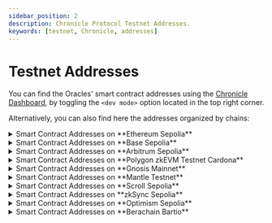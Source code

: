 ```yaml
---
sidebar_position: 2
description: Chronicle Protocol Testnet Addresses.
keywords: [testnet, Chronicle, addresses]
---
```


# Testnet Addresses

You can find the Oracles' smart contract addresses using the [Chronicle Dashboard](https://chroniclelabs.org/dashboard), by toggling the `<dev mode>` option located in the top right corner.

Alternatively, you can also find here the addresses organized by chains:

<details>
<summary>Smart Contract Addresses on **Ethereum Sepolia**</summary>

| Contract Name          | Contract Address on Sepolia network                                                                                           |
| ---------------------- | ----------------------------------------------------------------------------------------------------------------------------- |
| SelfKisser_1           | [0x0Dcc19657007713483A5cA76e6A7bbe5f56EA37d](https://sepolia.etherscan.io/address/0x0Dcc19657007713483A5cA76e6A7bbe5f56EA37d) |
| Chronicle_AAVE_USD_3   | [0x3F982a82B4B6bd09b1DAF832140F166b595FEF7F](https://sepolia.etherscan.io/address/0x3F982a82B4B6bd09b1DAF832140F166b595FEF7F) |
| Chronicle_ARB_USD_3    | [0x9Bf0C1ba75C9d7b6Bf051cc7f7dCC7bfE5274302](https://sepolia.etherscan.io/address/0x9Bf0C1ba75C9d7b6Bf051cc7f7dCC7bfE5274302) |
| Chronicle_AVAX_USD_3   | [0x7F56CdaAdB1c5230Fcab3E20D3A15BDE26cb6C2b](https://sepolia.etherscan.io/address/0x7F56CdaAdB1c5230Fcab3E20D3A15BDE26cb6C2b) |
| Chronicle_BNB_USD_3    | [0xE4A1EED38F972d05794C740Eae965A7Daa6Ab28c](https://sepolia.etherscan.io/address/0xE4A1EED38F972d05794C740Eae965A7Daa6Ab28c) |
| Chronicle_BTC_USD_3    | [0x6edF073c4Bd934d3916AA6dDAC4255ccB2b7c0f0](https://sepolia.etherscan.io/address/0x6edF073c4Bd934d3916AA6dDAC4255ccB2b7c0f0) |
| Chronicle_CRVUSD_USD_1 | [0x3de6bEc5d5FE063fB23F36E363182AB353AbC56E](https://sepolia.etherscan.io/address/0x3de6bEc5d5FE063fB23F36E363182AB353AbC56E) |
| Chronicle_CRV_USD_3    | [0xDcda58cAAC639C20aed270859109f03E9832a13A](https://sepolia.etherscan.io/address/0xDcda58cAAC639C20aed270859109f03E9832a13A) |
| Chronicle_DAI_USD_3    | [0xaf900d10f197762794C41dac395C5b8112eD13E1](https://sepolia.etherscan.io/address/0xaf900d10f197762794C41dac395C5b8112eD13E1) |
| Chronicle_ETHX_USD_1   | [0xc6639C0591d632Bf689ceab617A0377072e7f524](https://sepolia.etherscan.io/address/0xc6639C0591d632Bf689ceab617A0377072e7f524) |
| Chronicle_ETH_BTC_3    | [0xf95d3B8Ae567F4AA9BEC822931976c117cdf836a](https://sepolia.etherscan.io/address/0xf95d3B8Ae567F4AA9BEC822931976c117cdf836a) |
| Chronicle_ETH_USD_3    | [0xdd6D76262Fd7BdDe428dcfCd94386EbAe0151603](https://sepolia.etherscan.io/address/0xdd6D76262Fd7BdDe428dcfCd94386EbAe0151603) |
| Chronicle_GNO_USD_3    | [0x9C9e56AE479f82bcF229F2200420106C93C0A24e](https://sepolia.etherscan.io/address/0x9C9e56AE479f82bcF229F2200420106C93C0A24e) |
| Chronicle_IBTA_USD_3   | [0x92b7Ab73BA53Bc64b57194242e3a36A6F1209A70](https://sepolia.etherscan.io/address/0x92b7Ab73BA53Bc64b57194242e3a36A6F1209A70) |
| Chronicle_LDO_USD_3    | [0x4cD2a8c3Fd6329029461A95784051A553f31eb29](https://sepolia.etherscan.io/address/0x4cD2a8c3Fd6329029461A95784051A553f31eb29) |
| Chronicle_LINK_USD_3   | [0x260c182f0054BF244a8e38d7C475b6d9f67AeAc1](https://sepolia.etherscan.io/address/0x260c182f0054BF244a8e38d7C475b6d9f67AeAc1) |
| Chronicle_MATIC_USD_3  | [0xEa00861Dc00eBd246F6E51E52c28aBd9062bc09F](https://sepolia.etherscan.io/address/0xEa00861Dc00eBd246F6E51E52c28aBd9062bc09F) |
| Chronicle_MKR_USD_3    | [0xE55afC31AFA140597c581Bc32057BF393ba97c5A](https://sepolia.etherscan.io/address/0xE55afC31AFA140597c581Bc32057BF393ba97c5A) |
| Chronicle_MNT_USD_1    | [0x90f13128715157f6f2708b3e379a345a330C598c](https://sepolia.etherscan.io/address/0x90f13128715157f6f2708b3e379a345a330C598c) |
| Chronicle_OP_USD_3     | [0x1Be54a524226fc44565747FE221157f4cAE71B80](https://sepolia.etherscan.io/address/0x1Be54a524226fc44565747FE221157f4cAE71B80) |
| Chronicle_RETH_ETH_1   | [0xAE888F70d319d9ab9318B2326AEf97Bde2c1F96f](https://sepolia.etherscan.io/address/0xAE888F70d319d9ab9318B2326AEf97Bde2c1F96f) |
| Chronicle_RETH_USD_3   | [0x6454753E0909E7F6476BfB78BD6BDC281197A5be](https://sepolia.etherscan.io/address/0x6454753E0909E7F6476BfB78BD6BDC281197A5be) |
| Chronicle_SDAI_DAI_3   | [0x0B20Fd1c09452FC3F214667073EA8975aB2c55EA](https://sepolia.etherscan.io/address/0x0B20Fd1c09452FC3F214667073EA8975aB2c55EA) |
| Chronicle_SD_USD_1     | [0x0939F04AbA985E3861C4D7AD9fbD66b976Dd47a8](https://sepolia.etherscan.io/address/0x0939F04AbA985E3861C4D7AD9fbD66b976Dd47a8) |
| Chronicle_SNX_USD_3    | [0x1eFD788C634C59e2c7507b523B3eEfD6CaaE0c4f](https://sepolia.etherscan.io/address/0x1eFD788C634C59e2c7507b523B3eEfD6CaaE0c4f) |
| Chronicle_SOL_USD_3    | [0x39eC7D193D1Aa282b8ecCAC9B791b09c75D30491](https://sepolia.etherscan.io/address/0x39eC7D193D1Aa282b8ecCAC9B791b09c75D30491) |
| Chronicle_UNI_USD_3    | [0x0E9e54244F6585a71d0d1035E7625849B516C817](https://sepolia.etherscan.io/address/0x0E9e54244F6585a71d0d1035E7625849B516C817) |
| Chronicle_USDC_USD_3   | [0xb34d784dc8E7cD240Fe1F318e282dFdD13C389AC](https://sepolia.etherscan.io/address/0xb34d784dc8E7cD240Fe1F318e282dFdD13C389AC) |
| Chronicle_USDM_USD_1   | [0xe971B2aF139Ad803656533059Bc028b61C00F67F](https://sepolia.etherscan.io/address/0xe971B2aF139Ad803656533059Bc028b61C00F67F) |
| Chronicle_USDT_USD_3   | [0x8c852EEC6ae356FeDf5d7b824E254f7d94Ac6824](https://sepolia.etherscan.io/address/0x8c852EEC6ae356FeDf5d7b824E254f7d94Ac6824) |
| Chronicle_WBTC_USD_3   | [0xdc3ef3E31AdAe791d9D5054B575f7396851Fa432](https://sepolia.etherscan.io/address/0xdc3ef3E31AdAe791d9D5054B575f7396851Fa432) |
| Chronicle_WSTETH_ETH_3 | [0x2d95B1862279771fcE76823CD777384D8598fB48](https://sepolia.etherscan.io/address/0x2d95B1862279771fcE76823CD777384D8598fB48) |
| Chronicle_WSTETH_USD_3 | [0x89822dd9D74dF50BFba8764DC9bE25E9B8d554A1](https://sepolia.etherscan.io/address/0x89822dd9D74dF50BFba8764DC9bE25E9B8d554A1) |
| Chronicle_WUSDM_USDM_1 | [0xF719E362724Dda4Ad3B8D92D49E0c44E48Df4e56](https://sepolia.etherscan.io/address/0xF719E362724Dda4Ad3B8D92D49E0c44E48Df4e56) |
| Chronicle_WUSDM_USD_1  | [0x6d10de3640ab2F11B1102Ae72C06BB497E5E859b](https://sepolia.etherscan.io/address/0x6d10de3640ab2F11B1102Ae72C06BB497E5E859b) |
| Chronicle_YFI_USD_3    | [0xdF54aBf0eF88aB7fFf22e21eDD9AE1DA89A7DefC](https://sepolia.etherscan.io/address/0xdF54aBf0eF88aB7fFf22e21eDD9AE1DA89A7DefC) |

</details>

<details>
<summary> Smart Contract Addresses on **Base Sepolia** </summary>
| Contract Name | Contract Address on Base Sepolia                                                                                                 |
| ------------- | ---------------------------------------------------------------------------------------------------------------------------------- |
SelfKisser_1 | [0x70E58b7A1c884fFFE7dbce5249337603a28b8422](https://sepolia.basescan.org/address/0x70E58b7A1c884fFFE7dbce5249337603a28b8422#code) |
| Chronicle_CBETH_USD_1 | [0x11E155b04f0498bc6B6EB0086A2148368F0b64F0](https://sepolia.basescan.org/address/0x11E155b04f0498bc6B6EB0086A2148368F0b64F0) |
| Chronicle_CBETH_USDC_1 | [0x371A53bB4203Ad5D7e60e220BaC1876FF3Ddda5B](https://sepolia.basescan.org/address/0x371A53bB4203Ad5D7e60e220BaC1876FF3Ddda5B) |
| Chronicle_DAI_USD_1 | [0xC32753217DcC7Bb2F449bD6f1bC384d1AC72a7B6](https://sepolia.basescan.org/address/0xC32753217DcC7Bb2F449bD6f1bC384d1AC72a7B6) |
| Chronicle_ETH_USD_1 | [0xea347Db6ef446e03745c441c17018eF3d641Bc8f](https://sepolia.basescan.org/address/0xea347Db6ef446e03745c441c17018eF3d641Bc8f) |
| Chronicle_HYUSD_USD_1 | [0x1C082338961068009d9F33ea48aa13623e63B18e](https://sepolia.basescan.org/address/0x1C082338961068009d9F33ea48aa13623e63B18e) |
| Chronicle_RETH_USD_1 | [0x829124df58D1b4853f8669C867d3991cA09265Aa](https://sepolia.basescan.org/address/0x829124df58D1b4853f8669C867d3991cA09265Aa) |
| Chronicle_USDC_USD_1 | [0x088BEA5f90C316e1c8b898C4A9AF27C2F2984cd7](https://sepolia.basescan.org/address/0x088BEA5f90C316e1c8b898C4A9AF27C2F2984cd7) |
| Chronicle_USDT_USD_1 | [0xC1A83Bed9d7E434a3E8608f7C5438F805D404F8F](https://sepolia.basescan.org/address/0xC1A83Bed9d7E434a3E8608f7C5438F805D404F8F) |
| Chronicle_WBTC_USD_1 | [0x8E947Ea7D5881Cd600Ace95F1201825F8C708844](https://sepolia.basescan.org/address/0x8E947Ea7D5881Cd600Ace95F1201825F8C708844) |
| Chronicle_WSTETH_ETH_1 | [0x450F6F025aD017f345CD17407Ee22d90E5F87441](https://sepolia.basescan.org/address/0x450F6F025aD017f345CD17407Ee22d90E5F87441) |
| Chronicle_WSTETH_USD_1 | [0x834c4f996B8a6411AEC0f8a0cF6fAfd4423dBEe2](https://sepolia.basescan.org/address/0x834c4f996B8a6411AEC0f8a0cF6fAfd4423dBEe2) |
| Chronicle_WSTETH_USDC_1 | [0x262034B41F0C33b67e96b6495b7Bf650dC85acda](https://sepolia.basescan.org/address/0x262034B41F0C33b67e96b6495b7Bf650dC85acda) |
| Chronicle_WUSDM_USD_1 | [0xe20165f58B507DF17187D6FCc12E741423075C5c](https://sepolia.basescan.org/address/0xe20165f58B507DF17187D6FCc12E741423075C5c) |
| Chronicle_EURC_USD_1| [0x8df54258786d8d33d0141332B1bA29369B5cB535](https://sepolia.basescan.org/address/0x8df54258786d8d33d0141332B1bA29369B5cB535)

</details>

<details>
<summary> Smart Contract Addresses on **Arbitrum Sepolia** </summary>
| Contract Name| Contract Address on Arbitrum Sepolia                                                                                                 |
| ------------- | ---------------------------------------------------------------------------------------------------------------------------------- |
SelfKisser_1 | [0xc0fe3a070Bc98b4a45d735A52a1AFDd134E0283f](https://sepolia.arbiscan.io/address/0xc0fe3a070Bc98b4a45d735A52a1AFDd134E0283f#code) |
| Chronicle_AAVE_USD_1 | [0xC7E4AA2860BEc0054A8A2D3bb1fc5359FEA13FdA](https://sepolia.arbiscan.io/address/0xC7E4AA2860BEc0054A8A2D3bb1fc5359FEA13FdA) |
| Chronicle_ARB_USD_1 | [0xdD7c06561689c73f0A67F2179e273cCF45EFc964](https://sepolia.arbiscan.io/address/0xdD7c06561689c73f0A67F2179e273cCF45EFc964) |
| Chronicle_AVAX_USD_1 | [0x15E9742b47Ae44308066F575E60F3c7231873f4A](https://sepolia.arbiscan.io/address/0x15E9742b47Ae44308066F575E60F3c7231873f4A) |
| Chronicle_BNB_USD_1 | [0xB5E60d6FbC65eb7aDC6594ea897bac9A7E1B2a20](https://sepolia.arbiscan.io/address/0xB5E60d6FbC65eb7aDC6594ea897bac9A7E1B2a20) |
| Chronicle_BTC_USD_1 | [0xE455de0673e89706e26117297f1FE15cd47ab717](https://sepolia.arbiscan.io/address/0xE455de0673e89706e26117297f1FE15cd47ab717) |
| Chronicle_CRV_USD_1 | [0x62ECebCA021681aC116582f10668d96D4723D9C9](https://sepolia.arbiscan.io/address/0x62ECebCA021681aC116582f10668d96D4723D9C9) |
| Chronicle_DAI_USD_1 | [0xFAE96480F5bB0e3a5c8cB1Ba16F59D8dE89C14AE](https://sepolia.arbiscan.io/address/0xFAE96480F5bB0e3a5c8cB1Ba16F59D8dE89C14AE) |
| Chronicle_DSR_RATE_1 | [0xd88cB520c0abB2755a950C11f2cf3131Ad0f0baA](https://sepolia.arbiscan.io/address/0xd88cB520c0abB2755a950C11f2cf3131Ad0f0baA) |
| Chronicle_ETH_BTC_1 | [0xf8aF8339e85F7b958027E5109bD87D3E46BF7d78](https://sepolia.arbiscan.io/address/0xf8aF8339e85F7b958027E5109bD87D3E46BF7d78) |
| Chronicle_ETH_USD_1 | [0x77833F676fe5FB32e55986770092f54707d72c21](https://sepolia.arbiscan.io/address/0x77833F676fe5FB32e55986770092f54707d72c21) |
| Chronicle_GNO_USD_1 | [0xB0Ebff855774737b1874296d54100c37C92dE2a4](https://sepolia.arbiscan.io/address/0xB0Ebff855774737b1874296d54100c37C92dE2a4) |
| Chronicle_IBTA_USD_1 | [0x9A70A6293C55e9fA8aB1F2B507EbE5A4d4506A6A](https://sepolia.arbiscan.io/address/0x9A70A6293C55e9fA8aB1F2B507EbE5A4d4506A6A) |
| Chronicle_LDO_USD_1 | [0xb43862e703a1a36f4A6a5196684C3a73210956Ef](https://sepolia.arbiscan.io/address/0xb43862e703a1a36f4A6a5196684C3a73210956Ef) |
| Chronicle_LIDO_LST_2DAYS_1 | [0xE92AaCfb6b7Ce342909ff2ee136f7A33AAbcb379](https://sepolia.arbiscan.io/address/0xE92AaCfb6b7Ce342909ff2ee136f7A33AAbcb379) |
| Chronicle_LINK_USD_1 | [0xF7e8af6BF4D0Fb399DC087778b7912f30aa08Ca5](https://sepolia.arbiscan.io/address/0xF7e8af6BF4D0Fb399DC087778b7912f30aa08Ca5) |
| Chronicle_MATIC_USD_1 | [0xBeF861cc071CA7A1680268a2a34dC28931BE1eDc](https://sepolia.arbiscan.io/address/0xBeF861cc071CA7A1680268a2a34dC28931BE1eDc) |
| Chronicle_MKR_USD_1 | [0x4217043B0C8a7A7BCf04A4c1d4Ef6708D2E9ac24](https://sepolia.arbiscan.io/address/0x4217043B0C8a7A7BCf04A4c1d4Ef6708D2E9ac24) |
| Chronicle_OP_USD_1 | [0xCAc87840eDA81Fcdee1FBDC4291c1fF0de7D45Eb](https://sepolia.arbiscan.io/address/0xCAc87840eDA81Fcdee1FBDC4291c1fF0de7D45Eb) |
| Chronicle_RETH_USD_1 | [0x4c3A6F4e991261B65D59f15B8365a9Fa2A8803a6](https://sepolia.arbiscan.io/address/0x4c3A6F4e991261B65D59f15B8365a9Fa2A8803a6) |
| Chronicle_SDAI_DAI_1 | [0x4f1C907d2f506f007F61eba89640C8069c6b39dB](https://sepolia.arbiscan.io/address/0x4f1C907d2f506f007F61eba89640C8069c6b39dB) |
| Chronicle_SDAI_ETH_1 | [0x39028693954470965E881f8477532455D1cE5F67](https://sepolia.arbiscan.io/address/0x39028693954470965E881f8477532455D1cE5F67) |
| Chronicle_SDAI_MATIC_1 | [0x75E5545dE5594DaE82Ce90cC0CeDbfE2d061a876](https://sepolia.arbiscan.io/address/0x75E5545dE5594DaE82Ce90cC0CeDbfE2d061a876) |
| Chronicle_SNX_USD_1 | [0xB6aA4b36c79805CA0db5C9736c12eAb23ac54770](https://sepolia.arbiscan.io/address/0xB6aA4b36c79805CA0db5C9736c12eAb23ac54770) |
| Chronicle_SOL_USD_1 | [0xB73376612dec25deF13ECBfcf94615edB9A7306D](https://sepolia.arbiscan.io/address/0xB73376612dec25deF13ECBfcf94615edB9A7306D) |
| Chronicle_UNI_USD_1 | [0x7Cb721f729563016F3384714221C982f75143EA2](https://sepolia.arbiscan.io/address/0x7Cb721f729563016F3384714221C982f75143EA2) |
| Chronicle_USDC_USD_1 | [0x27D76Db29D7239b183C83e6C61639dCca8276171](https://sepolia.arbiscan.io/address/0x27D76Db29D7239b183C83e6C61639dCca8276171) |
| Chronicle_USDT_USD_1 | [0x95931ea4e977456a5cF74F2Ea4BA3A66d9301921](https://sepolia.arbiscan.io/address/0x95931ea4e977456a5cF74F2Ea4BA3A66d9301921) |
| Chronicle_WBTC_USD_1 | [0xfF9D63b719116FE1Dc40547Be0ce008e783f49B9](https://sepolia.arbiscan.io/address/0xfF9D63b719116FE1Dc40547Be0ce008e783f49B9) |
| Chronicle_WSTETH_USD_1 | [0x988B3BFb20401e36EF579d7A81f43CB11EF5F759](https://sepolia.arbiscan.io/address/0x988B3BFb20401e36EF579d7A81f43CB11EF5F759) |
| Chronicle_WUSDM_USD_1 | [0xEd33f922e31467133A549a20e1719b187B33644D](https://sepolia.arbiscan.io/address/0xEd33f922e31467133A549a20e1719b187B33644D) |
| Chronicle_WUSDM_USDM_1  | [0x3B6882F848cD0ad0046EAd627a1bc17F81b6ECb1](https://sepolia.arbiscan.io/address/0x3B6882F848cD0ad0046EAd627a1bc17F81b6ECb1) |
| Chronicle_YFI_USD_1 | [0xAf40A6535C2a31a88C074B0FeFb47E3767AE4e70](https://sepolia.arbiscan.io/address/0xAf40A6535C2a31a88C074B0FeFb47E3767AE4e70)|

</details>

<details>
<summary>Smart Contract Addresses on **Polygon zkEVM Testnet Cardona**</summary>

| Contract Name  | Contract Address on zkEVM Testnet                                                                                                      |
| -------------- | -------------------------------------------------------------------------------------------------------------------------------------- |
| SelfKisser_1   | [0xCce64A8127c051E784ba7D84af86B2e6F53d1a09](https://cardona-zkevm.polygonscan.com/address/0xCce64A8127c051E784ba7D84af86B2e6F53d1a09) |
| AAVE/USD       | [0xC1A83Bed9d7E434a3E8608f7C5438F805D404F8F](https://cardona-zkevm.polygonscan.com/address/0xC1A83Bed9d7E434a3E8608f7C5438F805D404F8F) |
| ARB/USD        | [0x8E947Ea7D5881Cd600Ace95F1201825F8C708844](https://cardona-zkevm.polygonscan.com/address/0x8E947Ea7D5881Cd600Ace95F1201825F8C708844) |
| AVAX/USD       | [0xC32753217DcC7Bb2F449bD6f1bC384d1AC72a7B6](https://cardona-zkevm.polygonscan.com/address/0xC32753217DcC7Bb2F449bD6f1bC384d1AC72a7B6) |
| BNB/USD        | [0x829124df58D1b4853f8669C867d3991cA09265Aa](https://cardona-zkevm.polygonscan.com/address/0x829124df58D1b4853f8669C867d3991cA09265Aa) |
| BTC/USD        | [0x75bE335415765aF13dFd8c823E213bdD55D29ceb](https://cardona-zkevm.polygonscan.com/address/0x75bE335415765aF13dFd8c823E213bdD55D29ceb) |
| CRV/USD        | [0xA76F6f1883378E2641881233fD6Bd94C9dFc3308](https://cardona-zkevm.polygonscan.com/address/0xA76F6f1883378E2641881233fD6Bd94C9dFc3308) |
| DAI/USD        | [0x02a0eA9F5000472D764293bC77622be6C6Cbc2f0](https://cardona-zkevm.polygonscan.com/address/0x02a0eA9F5000472D764293bC77622be6C6Cbc2f0) |
| ETH/BTC        | [0xcB0ABe397952844C379A29343cDb17c914F33e40](https://cardona-zkevm.polygonscan.com/address/0xcB0ABe397952844C379A29343cDb17c914F33e40) |
| ETH/USD        | [0x5D0474aF2da14B1748730931Af44d9b91473681b](https://cardona-zkevm.polygonscan.com/address/0x5D0474aF2da14B1748730931Af44d9b91473681b) |
| GNO/USD        | [0x834c4f996B8a6411AEC0f8a0cF6fAfd4423dBEe2](https://cardona-zkevm.polygonscan.com/address/0x834c4f996B8a6411AEC0f8a0cF6fAfd4423dBEe2) |
| IBTA/USD       | [0x26a89540C28C2E9FbECDf354D5149a10521ceC9f](https://cardona-zkevm.polygonscan.com/address/0x26a89540C28C2E9FbECDf354D5149a10521ceC9f) |
| LDO/USD        | [0x9a0de663c20127a229891eA0C7Db99c785BF91e3](https://cardona-zkevm.polygonscan.com/address/0x9a0de663c20127a229891eA0C7Db99c785BF91e3) |
| LIDO_LST/2DAYS | [0xDc98e03EBdDaf664623959170B9C24F50bB27914](https://cardona-zkevm.polygonscan.com/address/0xDc98e03EBdDaf664623959170B9C24F50bB27914) |
| LINK/USD       | [0xCa92f59FbE6B6512a1ee21a46ED009CeDb4Eb2fD](https://cardona-zkevm.polygonscan.com/address/0xCa92f59FbE6B6512a1ee21a46ED009CeDb4Eb2fD) |
| MATIC/USD      | [0x55a07a60cd9ed198B5Ba4360FF9800eBb6667388](https://cardona-zkevm.polygonscan.com/address/0x55a07a60cd9ed198B5Ba4360FF9800eBb6667388) |
| MKR/USD        | [0x5a3e38Df3d82bF6FefDA79d1027657ab81A85447](https://cardona-zkevm.polygonscan.com/address/0x5a3e38Df3d82bF6FefDA79d1027657ab81A85447) |
| OP/USD         | [0x104916d38828DA8B83a88A1775Aa058e1F0B1647](https://cardona-zkevm.polygonscan.com/address/0x104916d38828DA8B83a88A1775Aa058e1F0B1647) |
| RETH/USD       | [0x172d2A40F03167cf3535206220CEC912400A2594](https://cardona-zkevm.polygonscan.com/address/0x172d2A40F03167cf3535206220CEC912400A2594) |
| SDAI/DAI       | [0x8744f55149A9923a6eD525A9FEdC270FBC2E1e12](https://cardona-zkevm.polygonscan.com/address/0x8744f55149A9923a6eD525A9FEdC270FBC2E1e12) |
| SNX/USD        | [0x8d64F7320bFaa19e19E18824276AdbC4DC27Aeee](https://cardona-zkevm.polygonscan.com/address/0x8d64F7320bFaa19e19E18824276AdbC4DC27Aeee) |
| SOL/USD        | [0x829207C4546eDDc0c17a37fF54f205871410c199](https://cardona-zkevm.polygonscan.com/address/0x829207C4546eDDc0c17a37fF54f205871410c199) |
| UNI/USD        | [0xF46B02AF0b4Dc3fFd8B49a616fa399E77b58637F](https://cardona-zkevm.polygonscan.com/address/0xF46B02AF0b4Dc3fFd8B49a616fa399E77b58637F) |
| USDC/USD       | [0x8b9dbE7098ED98C886a5B34Ca691141d033e8314](https://cardona-zkevm.polygonscan.com/address/0x8b9dbE7098ED98C886a5B34Ca691141d033e8314) |
| USDT/USD       | [0x9234925842CD1c58b2fFc93E741097151417ABd1](https://cardona-zkevm.polygonscan.com/address/0x9234925842CD1c58b2fFc93E741097151417ABd1) |
| WBTC/USD       | [0x49BD898Ddd4cAea31eFbE89BD4F4FD681dB0a7Ce](https://cardona-zkevm.polygonscan.com/address/0x49BD898Ddd4cAea31eFbE89BD4F4FD681dB0a7Ce) |
| WSTETH/ETH     | [0x27E36b30c81b6D0f5916c01a9DEfbce48B14BaB0](https://cardona-zkevm.polygonscan.com/address/0x27E36b30c81b6D0f5916c01a9DEfbce48B14BaB0) |
| WSTETH/USD     | [0xbBdB2750F002E1174d49D99112dF24D5FC342c22](https://cardona-zkevm.polygonscan.com/address/0xbBdB2750F002E1174d49D99112dF24D5FC342c22) |
| WUSDM/USD      | [0xB295eeD91ab16e0fca7aEf6CdfE0989B43d7f9eC](https://cardona-zkevm.polygonscan.com/address/0xB295eeD91ab16e0fca7aEf6CdfE0989B43d7f9eC) |
| WUSDM/USDM     | [0x40CEDD05e945DAA7b9ad5bA7402B6c041ac4Fba8](https://cardona-zkevm.polygonscan.com/address/0x40CEDD05e945DAA7b9ad5bA7402B6c041ac4Fba8) |
| YFI/USD        | [0xaEDB40C1F3e1Bf5A0CB46E74e5444240307Da540](https://cardona-zkevm.polygonscan.com/address/0xaEDB40C1F3e1Bf5A0CB46E74e5444240307Da540) |

</details>

<details>
<summary>Smart Contract Addresses on **Gnosis Mainnet**</summary>

| Contract Name          | Contract Address on Gnosis Mainnet                                                                                     |
| ---------------------- | ---------------------------------------------------------------------------------------------------------------------- |
| SelfKisser_1           | [0x0Dcc19657007713483A5cA76e6A7bbe5f56EA37d](https://gnosisscan.io/address/0x0Dcc19657007713483A5cA76e6A7bbe5f56EA37d) |
| Chronicle_AAVE_USD_2   | [0xED4C91FC28B48E2Cf98b59668408EAeE44665511](https://gnosisscan.io/address/0xED4C91FC28B48E2Cf98b59668408EAeE44665511) |
| Chronicle_ARB_USD_2    | [0x7dE6Df8E4c057eD9baE215F347A0339D603B09B2](https://gnosisscan.io/address/0x7dE6Df8E4c057eD9baE215F347A0339D603B09B2) |
| Chronicle_AVAX_USD_2   | [0xD419f76594d411BD94c71FB0a78c80f71A2290Ce](https://gnosisscan.io/address/0xD419f76594d411BD94c71FB0a78c80f71A2290Ce) |
| Chronicle_BNB_USD_2    | [0x6931FB9C54958f77873ceC4536EaC56F561d2dC4](https://gnosisscan.io/address/0x6931FB9C54958f77873ceC4536EaC56F561d2dC4) |
| Chronicle_BTC_USD_2    | [0xdD5232e76798BEACB69eC310d9b0864b56dD08dD](https://gnosisscan.io/address/0xdD5232e76798BEACB69eC310d9b0864b56dD08dD) |
| Chronicle_CRV_USD_2    | [0x7B6E473f1CeB8b7100C9F7d58879e7211Bc48f32](https://gnosisscan.io/address/0x7B6E473f1CeB8b7100C9F7d58879e7211Bc48f32) |
| Chronicle_DAI_USD_2    | [0x16984396EE0903782Ba8e6ebfA7DD356B0cA3841](https://gnosisscan.io/address/0x16984396EE0903782Ba8e6ebfA7DD356B0cA3841) |
| Chronicle_DSR_RATE_2   | [0x09f3BfC6b46526045De5F5BE64f5CCe121bbf8B3](https://gnosisscan.io/address/0x09f3BfC6b46526045De5F5BE64f5CCe121bbf8B3) |
| Chronicle_ETH_BTC_2    | [0x4E866Ac929374096Afc2715C4e9c40D581A4067e](https://gnosisscan.io/address/0x4E866Ac929374096Afc2715C4e9c40D581A4067e) |
| Chronicle_ETH_USD_2    | [0x90430C5b8045a1E2A0Fc4e959542a0c75b576439](https://gnosisscan.io/address/0x90430C5b8045a1E2A0Fc4e959542a0c75b576439) |
| Chronicle_GNO_USD_2    | [0xBcC6BFFde7888A3008f17c88D5a5e5F0D7462cf9](https://gnosisscan.io/address/0xBcC6BFFde7888A3008f17c88D5a5e5F0D7462cf9) |
| Chronicle_IBTA_USD_2   | [0xc52539EfbA58a521d69494D86fc47b9E71D32997](https://gnosisscan.io/address/0xc52539EfbA58a521d69494D86fc47b9E71D32997) |
| Chronicle_LDO_USD_2    | [0x3aeF92049C9401094A9f75259430F4771143F0C3](https://gnosisscan.io/address/0x3aeF92049C9401094A9f75259430F4771143F0C3) |
| Chronicle_LINK_USD_2   | [0x4EDdF05CfAd20f1E39ed4CB067bdfa831dAeA9fE](https://gnosisscan.io/address/0x4EDdF05CfAd20f1E39ed4CB067bdfa831dAeA9fE) |
| Chronicle_MATIC_USD_2  | [0x06997AadB30d51eAdBAA7836f7a0F177474fc235](https://gnosisscan.io/address/0x06997AadB30d51eAdBAA7836f7a0F177474fc235) |
| Chronicle_MKR_USD_2    | [0xE61A66f737c32d5Ac8cDea6982635B80447e9404](https://gnosisscan.io/address/0xE61A66f737c32d5Ac8cDea6982635B80447e9404) |
| Chronicle_OP_USD_2     | [0x1Ae491D618A667a44D48E0b0BE2Cc0cDBF269BC5](https://gnosisscan.io/address/0x1Ae491D618A667a44D48E0b0BE2Cc0cDBF269BC5) |
| Chronicle_RETH_USD_2   | [0xEff79d34f24Bb36eD8FB6c4CbaD5De293fdCf66F](https://gnosisscan.io/address/0xEff79d34f24Bb36eD8FB6c4CbaD5De293fdCf66F) |
| Chronicle_SDAI_DAI_2   | [0xB6EE756124e88e12585981DdDa9E6E3bf3C4487D](https://gnosisscan.io/address/0xB6EE756124e88e12585981DdDa9E6E3bf3C4487D) |
| Chronicle_SDAI_ETH_2   | [0x20A32F633c1D26fC42A15dc7e6bd12Bf0468cAb1](https://gnosisscan.io/address/0x20A32F633c1D26fC42A15dc7e6bd12Bf0468cAb1) |
| Chronicle_SDAI_MATIC_2 | [0x0A154ec276972dBFEA01b13711408Ea6e72Ac36B](https://gnosisscan.io/address/0x0A154ec276972dBFEA01b13711408Ea6e72Ac36B) |
| Chronicle_SNX_USD_2    | [0x6Ab51f7E684923CE051e784D382A470b0fa834Be](https://gnosisscan.io/address/0x6Ab51f7E684923CE051e784D382A470b0fa834Be) |
| Chronicle_SOL_USD_2    | [0x11ceEcca4d49f596E0Df781Af237CDE741ad2106](https://gnosisscan.io/address/0x11ceEcca4d49f596E0Df781Af237CDE741ad2106) |
| Chronicle_UNI_USD_2    | [0xfE051Bc90D3a2a825fA5172181f9124f8541838c](https://gnosisscan.io/address/0xfE051Bc90D3a2a825fA5172181f9124f8541838c) |
| Chronicle_USDC_USD_2   | [0xfef7a1Eb17A095E1bd7723cBB1092caba34f9b1C](https://gnosisscan.io/address/0xfef7a1Eb17A095E1bd7723cBB1092caba34f9b1C) |
| Chronicle_USDT_USD_2   | [0xF78A4e093Cd2D9F57Bb363Cc4edEBcf9bF3325ba](https://gnosisscan.io/address/0xF78A4e093Cd2D9F57Bb363Cc4edEBcf9bF3325ba) |
| Chronicle_WBTC_USD_2   | [0x39C899178F4310705b12888886884b361CeF26C7](https://gnosisscan.io/address/0x39C899178F4310705b12888886884b361CeF26C7) |
| Chronicle_WSTETH_USD_2 | [0x8Ba43F8Fa2fC13D7EEDCeb9414CDbB6643483C34](https://gnosisscan.io/address/0x8Ba43F8Fa2fC13D7EEDCeb9414CDbB6643483C34) |
| Chronicle_WUSDM_USDM_1 | [0xF719E362724Dda4Ad3B8D92D49E0c44E48Df4e56](https://gnosisscan.io/address/0xF719E362724Dda4Ad3B8D92D49E0c44E48Df4e56) |
| Chronicle_WUSDM_USD_3  | [0xa6667cA488616F86426cDCe37E65F4788d0bD592](https://gnosisscan.io/address/0xa6667cA488616F86426cDCe37E65F4788d0bD592) |
| Chronicle_YFI_USD_2    | [0x16978358A8D6C7C8cA758F433685A5E8D988dfD4](https://gnosisscan.io/address/0x16978358A8D6C7C8cA758F433685A5E8D988dfD4) |

</details>

<details>
<summary>Smart Contract Addresses on **Mantle Testnet**</summary>

| Contract Name          | Contract Address on Mantle Sepolia                                                                                                   |
| ---------------------- | ------------------------------------------------------------------------------------------------------------------------------------ |
| SelfKisser_1           | [0x0Dcc19657007713483A5cA76e6A7bbe5f56EA37d](https://explorer.testnet.mantle.xyz/address/0x0Dcc19657007713483A5cA76e6A7bbe5f56EA37d) |
| Chronicle_AAVE_USD_1   | [0xa38C2B5408Eb1DCeeDBEC5d61BeD580589C6e717](https://explorer.testnet.mantle.xyz/address/0xa38C2B5408Eb1DCeeDBEC5d61BeD580589C6e717) |
| Chronicle_ARB_USD_1    | [0x579BfD0581beD0d18fBb0Ebab099328d451552DD](https://explorer.testnet.mantle.xyz/address/0x579BfD0581beD0d18fBb0Ebab099328d451552DD) |
| Chronicle_AVAX_USD_1   | [0x78C8260AF7C8D0d17Cf3BA91F251E9375A389688](https://explorer.testnet.mantle.xyz/address/0x78C8260AF7C8D0d17Cf3BA91F251E9375A389688) |
| Chronicle_BNB_USD_1    | [0x26EE3E8b618227C1B735D8D884d52A852410019f](https://explorer.testnet.mantle.xyz/address/0x26EE3E8b618227C1B735D8D884d52A852410019f) |
| Chronicle_BTC_USD_1    | [0x4B5aBFC0Fe78233b97C80b8410681765ED9fC29c](https://explorer.testnet.mantle.xyz/address/0x4B5aBFC0Fe78233b97C80b8410681765ED9fC29c) |
| Chronicle_CRV_USD_1    | [0xf29a932ae56bB96CcACF8d1f2Da9028B01c8F030](https://explorer.testnet.mantle.xyz/address/0xf29a932ae56bB96CcACF8d1f2Da9028B01c8F030) |
| Chronicle_DAI_USD_1    | [0xa7aA6a860D17A89810dE6e6278c58EB21Fa00fc4](https://explorer.testnet.mantle.xyz/address/0xa7aA6a860D17A89810dE6e6278c58EB21Fa00fc4) |
| Chronicle_DSR_RATE_1   | [0x729af3A41AE9E707e7AE421569C4b9c632B66a0c](https://explorer.testnet.mantle.xyz/address/0x729af3A41AE9E707e7AE421569C4b9c632B66a0c) |
| Chronicle_ETH_BTC_1    | [0x1804969b296E89C1ddB1712fA99816446956637e](https://explorer.testnet.mantle.xyz/address/0x1804969b296E89C1ddB1712fA99816446956637e) |
| Chronicle_ETH_USD_1    | [0xc8A1F9461115EF3C1E84Da6515A88Ea49CA97660](https://explorer.testnet.mantle.xyz/address/0xc8A1F9461115EF3C1E84Da6515A88Ea49CA97660) |
| Chronicle_GNO_USD_1    | [0xA28dCaB66FD25c668aCC7f232aa71DA1943E04b8](https://explorer.testnet.mantle.xyz/address/0xA28dCaB66FD25c668aCC7f232aa71DA1943E04b8) |
| Chronicle_IBTA_USD_1   | [0x07487b0Bf28801ECD15BF09C13e32FBc87572e81](https://explorer.testnet.mantle.xyz/address/0x07487b0Bf28801ECD15BF09C13e32FBc87572e81) |
| Chronicle_LDO_USD_1    | [0xa53dc5B100f0e4aB593f2D8EcD3c5932EE38215E](https://explorer.testnet.mantle.xyz/address/0xa53dc5B100f0e4aB593f2D8EcD3c5932EE38215E) |
| Chronicle_LINK_USD_1   | [0xecB89B57A60ac44E06ab1B767947c19b236760c3](https://explorer.testnet.mantle.xyz/address/0xecB89B57A60ac44E06ab1B767947c19b236760c3) |
| Chronicle_MATIC_USD_1  | [0xa48c56e48A71966676d0D113EAEbe6BE61661F18](https://explorer.testnet.mantle.xyz/address/0xa48c56e48A71966676d0D113EAEbe6BE61661F18) |
| Chronicle_MKR_USD_1    | [0x67ffF0C6abD2a36272870B1E8FE42CC8E8D5ec4d](https://explorer.testnet.mantle.xyz/address/0x67ffF0C6abD2a36272870B1E8FE42CC8E8D5ec4d) |
| Chronicle_OP_USD_1     | [0xfadF055f6333a4ab435D2D248aEe6617345A4782](https://explorer.testnet.mantle.xyz/address/0xfadF055f6333a4ab435D2D248aEe6617345A4782) |
| Chronicle_RETH_USD_1   | [0xEE02370baC10b3AC3f2e9eebBf8f3feA1228D263](https://explorer.testnet.mantle.xyz/address/0xEE02370baC10b3AC3f2e9eebBf8f3feA1228D263) |
| Chronicle_SDAI_DAI_1   | [0xD93c56Aa71923228cDbE2be3bf5a83bF25B0C491](https://explorer.testnet.mantle.xyz/address/0xD93c56Aa71923228cDbE2be3bf5a83bF25B0C491) |
| Chronicle_SDAI_ETH_1   | [0x05aB94eD168b5d18B667cFcbbA795789C750D893](https://explorer.testnet.mantle.xyz/address/0x05aB94eD168b5d18B667cFcbbA795789C750D893) |
| Chronicle_SDAI_MATIC_1 | [0x2f0e0dE1F8c11d2380dE093ED15cA6cE07653cbA](https://explorer.testnet.mantle.xyz/address/0x2f0e0dE1F8c11d2380dE093ED15cA6cE07653cbA) |
| Chronicle_SNX_USD_1    | [0xD20f1eC72bA46b6126F96c5a91b6D3372242cE98](https://explorer.testnet.mantle.xyz/address/0xD20f1eC72bA46b6126F96c5a91b6D3372242cE98) |
| Chronicle_SOL_USD_1    | [0x4D1e6f39bbfcce8b471171b8431609b83f3a096D](https://explorer.testnet.mantle.xyz/address/0x4D1e6f39bbfcce8b471171b8431609b83f3a096D) |
| Chronicle_UNI_USD_1    | [0x2aFF768F5d6FC63fA456B062e02f2049712a1ED5](https://explorer.testnet.mantle.xyz/address/0x2aFF768F5d6FC63fA456B062e02f2049712a1ED5) |
| Chronicle_USDC_USD_1   | [0x1173da1811a311234e7Ab0A33B4B7B646Ff42aEC](https://explorer.testnet.mantle.xyz/address/0x1173da1811a311234e7Ab0A33B4B7B646Ff42aEC) |
| Chronicle_USDT_USD_1   | [0x0bd446021Ab95a2ABd638813f9bDE4fED3a5779a](https://explorer.testnet.mantle.xyz/address/0x0bd446021Ab95a2ABd638813f9bDE4fED3a5779a) |
| Chronicle_WBTC_USD_1   | [0xA7226d85CE5F0DE97DCcBDBfD38634D6391d0584](https://explorer.testnet.mantle.xyz/address/0xA7226d85CE5F0DE97DCcBDBfD38634D6391d0584) |
| Chronicle_WSTETH_USD_1 | [0xc9Bb81d3668f03ec9109bBca77d32423DeccF9Ab](https://explorer.testnet.mantle.xyz/address/0xc9Bb81d3668f03ec9109bBca77d32423DeccF9Ab) |
| Chronicle_WUSDM_USDM_1 | [0xF719E362724Dda4Ad3B8D92D49E0c44E48Df4e56](https://explorer.testnet.mantle.xyz/address/0xF719E362724Dda4Ad3B8D92D49E0c44E48Df4e56) |
| Chronicle_WUSDM_USD_1  | [0x6d10de3640ab2F11B1102Ae72C06BB497E5E859b](https://explorer.testnet.mantle.xyz/address/0x6d10de3640ab2F11B1102Ae72C06BB497E5E859b) |
| Chronicle_YFI_USD_1    | [0x0893EcE705639112C1871DcE88D87D81540D0199](https://explorer.testnet.mantle.xyz/address/0x0893EcE705639112C1871DcE88D87D81540D0199) |

</details>

<details>
<summary>Smart Contract Addresses on **Scroll Sepolia**</summary>

| Contract Name          | Contract Address on Scroll Sepolia                                                                                              |
| ---------------------- | ------------------------------------------------------------------------------------------------------------------------------- |
| SelfKisser_1           | [0x0Dcc19657007713483A5cA76e6A7bbe5f56EA37d](https://sepolia.scrollscan.com/address/0x0Dcc19657007713483A5cA76e6A7bbe5f56EA37d) |
| Chronicle_AAVE_USD_1   | [0xa38C2B5408Eb1DCeeDBEC5d61BeD580589C6e717](https://sepolia.scrollscan.com/address/0xa38C2B5408Eb1DCeeDBEC5d61BeD580589C6e717) |
| Chronicle_ARB_USD_1    | [0x579BfD0581beD0d18fBb0Ebab099328d451552DD](https://sepolia.scrollscan.com/address/0x579BfD0581beD0d18fBb0Ebab099328d451552DD) |
| Chronicle_AVAX_USD_1   | [0x78C8260AF7C8D0d17Cf3BA91F251E9375A389688](https://sepolia.scrollscan.com/address/0x78C8260AF7C8D0d17Cf3BA91F251E9375A389688) |
| Chronicle_BNB_USD_1    | [0x26EE3E8b618227C1B735D8D884d52A852410019f](https://sepolia.scrollscan.com/address/0x26EE3E8b618227C1B735D8D884d52A852410019f) |
| Chronicle_BTC_USD_1    | [0x4B5aBFC0Fe78233b97C80b8410681765ED9fC29c](https://sepolia.scrollscan.com/address/0x4B5aBFC0Fe78233b97C80b8410681765ED9fC29c) |
| Chronicle_CRV_USD_1    | [0xf29a932ae56bB96CcACF8d1f2Da9028B01c8F030](https://sepolia.scrollscan.com/address/0xf29a932ae56bB96CcACF8d1f2Da9028B01c8F030) |
| Chronicle_DAI_USD_1    | [0xa7aA6a860D17A89810dE6e6278c58EB21Fa00fc4](https://sepolia.scrollscan.com/address/0xa7aA6a860D17A89810dE6e6278c58EB21Fa00fc4) |
| Chronicle_ETH_BTC_1    | [0x1804969b296E89C1ddB1712fA99816446956637e](https://sepolia.scrollscan.com/address/0x1804969b296E89C1ddB1712fA99816446956637e) |
| Chronicle_ETH_USD_1    | [0xc8A1F9461115EF3C1E84Da6515A88Ea49CA97660](https://sepolia.scrollscan.com/address/0xc8A1F9461115EF3C1E84Da6515A88Ea49CA97660) |
| Chronicle_GNO_USD_1    | [0xA28dCaB66FD25c668aCC7f232aa71DA1943E04b8](https://sepolia.scrollscan.com/address/0xA28dCaB66FD25c668aCC7f232aa71DA1943E04b8) |
| Chronicle_IBTA_USD_1   | [0x07487b0Bf28801ECD15BF09C13e32FBc87572e81](https://sepolia.scrollscan.com/address/0x07487b0Bf28801ECD15BF09C13e32FBc87572e81) |
| Chronicle_LDO_USD_1    | [0xa53dc5B100f0e4aB593f2D8EcD3c5932EE38215E](https://sepolia.scrollscan.com/address/0xa53dc5B100f0e4aB593f2D8EcD3c5932EE38215E) |
| Chronicle_LINK_USD_1   | [0xecB89B57A60ac44E06ab1B767947c19b236760c3](https://sepolia.scrollscan.com/address/0xecB89B57A60ac44E06ab1B767947c19b236760c3) |
| Chronicle_MATIC_USD_1  | [0xa48c56e48A71966676d0D113EAEbe6BE61661F18](https://sepolia.scrollscan.com/address/0xa48c56e48A71966676d0D113EAEbe6BE61661F18) |
| Chronicle_MKR_USD_1    | [0x67ffF0C6abD2a36272870B1E8FE42CC8E8D5ec4d](https://sepolia.scrollscan.com/address/0x67ffF0C6abD2a36272870B1E8FE42CC8E8D5ec4d) |
| Chronicle_OP_USD_1     | [0xfadF055f6333a4ab435D2D248aEe6617345A4782](https://sepolia.scrollscan.com/address/0xfadF055f6333a4ab435D2D248aEe6617345A4782) |
| Chronicle_RETH_USD_1   | [0xEE02370baC10b3AC3f2e9eebBf8f3feA1228D263](https://sepolia.scrollscan.com/address/0xEE02370baC10b3AC3f2e9eebBf8f3feA1228D263) |
| Chronicle_SDAI_DAI_1   | [0xD93c56Aa71923228cDbE2be3bf5a83bF25B0C491](https://sepolia.scrollscan.com/address/0xD93c56Aa71923228cDbE2be3bf5a83bF25B0C491) |
| Chronicle_SNX_USD_1    | [0xD20f1eC72bA46b6126F96c5a91b6D3372242cE98](https://sepolia.scrollscan.com/address/0xD20f1eC72bA46b6126F96c5a91b6D3372242cE98) |
| Chronicle_SOL_USD_1    | [0x4D1e6f39bbfcce8b471171b8431609b83f3a096D](https://sepolia.scrollscan.com/address/0x4D1e6f39bbfcce8b471171b8431609b83f3a096D) |
| Chronicle_UNI_USD_1    | [0x2aFF768F5d6FC63fA456B062e02f2049712a1ED5](https://sepolia.scrollscan.com/address/0x2aFF768F5d6FC63fA456B062e02f2049712a1ED5) |
| Chronicle_USDC_USD_1   | [0x1173da1811a311234e7Ab0A33B4B7B646Ff42aEC](https://sepolia.scrollscan.com/address/0x1173da1811a311234e7Ab0A33B4B7B646Ff42aEC) |
| Chronicle_USDT_USD_1   | [0x0bd446021Ab95a2ABd638813f9bDE4fED3a5779a](https://sepolia.scrollscan.com/address/0x0bd446021Ab95a2ABd638813f9bDE4fED3a5779a) |
| Chronicle_WBTC_USD_1   | [0xA7226d85CE5F0DE97DCcBDBfD38634D6391d0584](https://sepolia.scrollscan.com/address/0xA7226d85CE5F0DE97DCcBDBfD38634D6391d0584) |
| Chronicle_WSTETH_ETH_1 | [0x40BE3f9D43DbdadE162F04CC97A29603D88F50E4](https://sepolia.scrollscan.com/address/0x40BE3f9D43DbdadE162F04CC97A29603D88F50E4) |
| Chronicle_WSTETH_USD_1 | [0xc9Bb81d3668f03ec9109bBca77d32423DeccF9Ab](https://sepolia.scrollscan.com/address/0xc9Bb81d3668f03ec9109bBca77d32423DeccF9Ab) |
| Chronicle_YFI_USD_1    | [0x0893EcE705639112C1871DcE88D87D81540D0199](https://sepolia.scrollscan.com/address/0x0893EcE705639112C1871DcE88D87D81540D0199) |

</details>

<details>
<summary>Smart Contract Addresses on **zkSync Sepolia**</summary>

| Contract Name          | Contract Address on zkSync Sepolia                                                                                                  |
| ---------------------- | ----------------------------------------------------------------------------------------------------------------------------------- |
| SelfKisser_1           | [0x25f594edde4f58A14970b2ef6616badBa4B1CdDD](https://sepolia.explorer.zksync.io/address/0x25f594edde4f58A14970b2ef6616badBa4B1CdDD) |
| Chronicle_AAVE_USD_1   | [0x6dc3D077E795d1faCEAEb94B2396471A91Be5498](https://sepolia.explorer.zksync.io/address/0x6dc3D077E795d1faCEAEb94B2396471A91Be5498) |
| Chronicle_ARB_USD_1    | [0x9635DE4989C0832Fc581cd1666cE3a7EdF973a29](https://sepolia.explorer.zksync.io/address/0x9635DE4989C0832Fc581cd1666cE3a7EdF973a29) |
| Chronicle_AVAX_USD_1   | [0x231E4fA18Cc387C83b3941224E7B4E3491e616e0](https://sepolia.explorer.zksync.io/address/0x231E4fA18Cc387C83b3941224E7B4E3491e616e0) |
| Chronicle_BNB_USD_1    | [0x41b6E1613fE235Ebc81829a5B02bC2f96212eb49](https://sepolia.explorer.zksync.io/address/0x41b6E1613fE235Ebc81829a5B02bC2f96212eb49) |
| Chronicle_BTC_USD_1    | [0x0C5b65706224cb8D7d41524DCdF414FeaD4a2C28](https://sepolia.explorer.zksync.io/address/0x0C5b65706224cb8D7d41524DCdF414FeaD4a2C28) |
| Chronicle_CRV_USD_1    | [0x5A91677DCd79d578E5963B64Ef3E963Beb626F14](https://sepolia.explorer.zksync.io/address/0x5A91677DCd79d578E5963B64Ef3E963Beb626F14) |
| Chronicle_DAI_USD_1    | [0x8dE859e3281CC34574161189CccBD953Dd67DE24](https://sepolia.explorer.zksync.io/address/0x8dE859e3281CC34574161189CccBD953Dd67DE24) |
| Chronicle_DSR_RATE_1   | [0x68C9aa7bA59811B2B995CDB1b73cAac84522fBC3](https://sepolia.explorer.zksync.io/address/0x68C9aa7bA59811B2B995CDB1b73cAac84522fBC3) |
| Chronicle_ETH_BTC_1    | [0x25ECc0dF13b33faF4813438BFB8DA3968bEb705A](https://sepolia.explorer.zksync.io/address/0x25ECc0dF13b33faF4813438BFB8DA3968bEb705A) |
| Chronicle_ETH_USD_1    | [0x46cf81028852a948D22Af41e264a5895F5115006](https://sepolia.explorer.zksync.io/address/0x46cf81028852a948D22Af41e264a5895F5115006) |
| Chronicle_GNO_USD_1    | [0x6C10082C014476F21344CCe0f6b5B7463fFbAC7A](https://sepolia.explorer.zksync.io/address/0x6C10082C014476F21344CCe0f6b5B7463fFbAC7A) |
| Chronicle_IBTA_USD_1   | [0x8120d0A79871eB4966fe5D7dF1608FF58229F6F3](https://sepolia.explorer.zksync.io/address/0x8120d0A79871eB4966fe5D7dF1608FF58229F6F3) |
| Chronicle_LDO_USD_1    | [0x3B05D11dEd3a3E585E1AA6d1ed87A0177D18894B](https://sepolia.explorer.zksync.io/address/0x3B05D11dEd3a3E585E1AA6d1ed87A0177D18894B) |
| Chronicle_LINK_USD_1   | [0x566c45c6f10D207Cc2F083a33D56B4ccDF23B7bc](https://sepolia.explorer.zksync.io/address/0x566c45c6f10D207Cc2F083a33D56B4ccDF23B7bc) |
| Chronicle_MATIC_USD_1  | [0xB146e962BDe5185c45ea6e320b14d67F3DFD2173](https://sepolia.explorer.zksync.io/address/0xB146e962BDe5185c45ea6e320b14d67F3DFD2173) |
| Chronicle_MKR_USD_1    | [0x68e4aC3eCDaa1a6072c7A5f38f2CCF8c6E0Cccb2](https://sepolia.explorer.zksync.io/address/0x68e4aC3eCDaa1a6072c7A5f38f2CCF8c6E0Cccb2) |
| Chronicle_OP_USD_1     | [0x47bAD642f631eB94894A58Af6bC7D4c9DbB6485c](https://sepolia.explorer.zksync.io/address/0x47bAD642f631eB94894A58Af6bC7D4c9DbB6485c) |
| Chronicle_RETH_USD_1   | [0x20374ea0Fb22A2CE2f84B4A628e4eEF01793cF6A](https://sepolia.explorer.zksync.io/address/0x20374ea0Fb22A2CE2f84B4A628e4eEF01793cF6A) |
| Chronicle_SDAI_DAI_1   | [0x7e7Df5117f5A6E8Cf82a0F80F06fE1119FC9b741](https://sepolia.explorer.zksync.io/address/0x7e7Df5117f5A6E8Cf82a0F80F06fE1119FC9b741) |
| Chronicle_SDAI_ETH_1   | [0x71a16AeAA5650e519b2a606BCB496cf1CAd75b94](https://sepolia.explorer.zksync.io/address/0x71a16AeAA5650e519b2a606BCB496cf1CAd75b94) |
| Chronicle_SDAI_MATIC_1 | [0x32952b3Ff76C658826e906C441B98C3609BD7981](https://sepolia.explorer.zksync.io/address/0x32952b3Ff76C658826e906C441B98C3609BD7981) |
| Chronicle_SNX_USD_1    | [0x5912D288bDB918f931516041Ecd8a72fD1563A39](https://sepolia.explorer.zksync.io/address/0x5912D288bDB918f931516041Ecd8a72fD1563A39) |
| Chronicle_SOL_USD_1    | [0x79a6Cb3D5cf55a5Ddc91d041B5F3D192AA1799F5](https://sepolia.explorer.zksync.io/address/0x79a6Cb3D5cf55a5Ddc91d041B5F3D192AA1799F5) |
| Chronicle_UNI_USD_1    | [0x52485646EF15dB99504965de37494440Be862685](https://sepolia.explorer.zksync.io/address/0x52485646EF15dB99504965de37494440Be862685) |
| Chronicle_USDC_USD_1   | [0xEf281522E64e91A7333335986DF7B47720934A95](https://sepolia.explorer.zksync.io/address/0xEf281522E64e91A7333335986DF7B47720934A95) |
| Chronicle_USDT_USD_1   | [0xAD86B6EcC316406b2688e483dbDceBc33ADD0c8E](https://sepolia.explorer.zksync.io/address/0xAD86B6EcC316406b2688e483dbDceBc33ADD0c8E) |
| Chronicle_WBTC_USD_1   | [0x793C59AF9d64fD94CE40B35b649E59c6AA13c5B0](https://sepolia.explorer.zksync.io/address/0x793C59AF9d64fD94CE40B35b649E59c6AA13c5B0) |
| Chronicle_WSTETH_USD_1 | [0x1A622e80A5a08e943f508940881d9cb92D8b4d31](https://sepolia.explorer.zksync.io/address/0x1A622e80A5a08e943f508940881d9cb92D8b4d31) |
| Chronicle_YFI_USD_1    | [0x25bb6AadC4276362F0Ca8Bb227D393d0aC54111e](https://sepolia.explorer.zksync.io/address/0x25bb6AadC4276362F0Ca8Bb227D393d0aC54111e) |

</details>

<details>
<summary> Smart Contract Addresses on **Optimism Sepolia** </summary>

| Contract Name              | Contract Address on Optimism Sepolia                                                                                                   |
| -------------------------- | -------------------------------------------------------------------------------------------------------------------------------------- |
| SelfKisser_1               | [0xfF619a90cDa4020897808D74557ce3b648922C37](https://sepolia-optimism.etherscan.io/address/0xfF619a90cDa4020897808D74557ce3b648922C37) |
| Chronicle_AAVE_USD_1       | [0xa38C2B5408Eb1DCeeDBEC5d61BeD580589C6e717](https://sepolia-optimism.etherscan.io/address/0xa38C2B5408Eb1DCeeDBEC5d61BeD580589C6e717) |
| Chronicle_ARB_USD_1        | [0x579BfD0581beD0d18fBb0Ebab099328d451552DD](https://sepolia-optimism.etherscan.io/address/0x579BfD0581beD0d18fBb0Ebab099328d451552DD) |
| Chronicle_AVAX_USD_1       | [0x78C8260AF7C8D0d17Cf3BA91F251E9375A389688](https://sepolia-optimism.etherscan.io/address/0x78C8260AF7C8D0d17Cf3BA91F251E9375A389688) |
| Chronicle_BNB_USD_1        | [0x26EE3E8b618227C1B735D8D884d52A852410019f](https://sepolia-optimism.etherscan.io/address/0x26EE3E8b618227C1B735D8D884d52A852410019f) |
| Chronicle_BTC_USD_1        | [0x4B5aBFC0Fe78233b97C80b8410681765ED9fC29c](https://sepolia-optimism.etherscan.io/address/0x4B5aBFC0Fe78233b97C80b8410681765ED9fC29c) |
| Chronicle_CRV_USD_1        | [0xf29a932ae56bB96CcACF8d1f2Da9028B01c8F030](https://sepolia-optimism.etherscan.io/address/0xf29a932ae56bB96CcACF8d1f2Da9028B01c8F030) |
| Chronicle_CRVUSD_USD_1     | [0x3de6bEc5d5FE063fB23F36E363182AB353AbC56E](https://sepolia-optimism.etherscan.io/address/0x3de6bEc5d5FE063fB23F36E363182AB353AbC56E) |
| Chronicle_DAI_USD_1        | [0xa7aA6a860D17A89810dE6e6278c58EB21Fa00fc4](https://sepolia-optimism.etherscan.io/address/0xa7aA6a860D17A89810dE6e6278c58EB21Fa00fc4) |
| Chronicle_ETH_BTC_1        | [0x1804969b296E89C1ddB1712fA99816446956637e](https://sepolia-optimism.etherscan.io/address/0x1804969b296E89C1ddB1712fA99816446956637e) |
| Chronicle_ETH_USD_1        | [0xc8A1F9461115EF3C1E84Da6515A88Ea49CA97660](https://sepolia-optimism.etherscan.io/address/0xc8A1F9461115EF3C1E84Da6515A88Ea49CA97660) |
| Chronicle_ETHX_USD_1       | [0xc6639C0591d632Bf689ceab617A0377072e7f524](https://sepolia-optimism.etherscan.io/address/0xc6639C0591d632Bf689ceab617A0377072e7f524) |
| Chronicle_GNO_USD_1        | [0xA28dCaB66FD25c668aCC7f232aa71DA1943E04b8](https://sepolia-optimism.etherscan.io/address/0xA28dCaB66FD25c668aCC7f232aa71DA1943E04b8) |
| Chronicle_IBTA_USD_1       | [0x07487b0Bf28801ECD15BF09C13e32FBc87572e81](https://sepolia-optimism.etherscan.io/address/0x07487b0Bf28801ECD15BF09C13e32FBc87572e81) |
| Chronicle_LDO_USD_1        | [0xa53dc5B100f0e4aB593f2D8EcD3c5932EE38215E](https://sepolia-optimism.etherscan.io/address/0xa53dc5B100f0e4aB593f2D8EcD3c5932EE38215E) |
| Chronicle_LIDO_LST_2DAYS_1 | [0xe8d114cF81F345d934Bb1c64Fb1917A6511c04B5](https://sepolia-optimism.etherscan.io/address/0xe8d114cF81F345d934Bb1c64Fb1917A6511c04B5) |
| Chronicle_LINK_USD_1       | [0xecB89B57A60ac44E06ab1B767947c19b236760c3](https://sepolia-optimism.etherscan.io/address/0xecB89B57A60ac44E06ab1B767947c19b236760c3) |
| Chronicle_MATIC_USD_1      | [0xa48c56e48A71966676d0D113EAEbe6BE61661F18](https://sepolia-optimism.etherscan.io/address/0xa48c56e48A71966676d0D113EAEbe6BE61661F18) |
| Chronicle_MKR_USD_1        | [0x67ffF0C6abD2a36272870B1E8FE42CC8E8D5ec4d](https://sepolia-optimism.etherscan.io/address/0x67ffF0C6abD2a36272870B1E8FE42CC8E8D5ec4d) |
| Chronicle_MNT_USD_1        | [0x90f13128715157f6f2708b3e379a345a330C598c](https://sepolia-optimism.etherscan.io/address/0x90f13128715157f6f2708b3e379a345a330C598c) |
| Chronicle_OP_USD_1         | [0xfadF055f6333a4ab435D2D248aEe6617345A4782](https://sepolia-optimism.etherscan.io/address/0xfadF055f6333a4ab435D2D248aEe6617345A4782) |
| Chronicle_RETH_ETH_1       | [0xAE888F70d319d9ab9318B2326AEf97Bde2c1F96f](https://sepolia-optimism.etherscan.io/address/0xAE888F70d319d9ab9318B2326AEf97Bde2c1F96f) |
| Chronicle_RETH_USD_1       | [0xEE02370baC10b3AC3f2e9eebBf8f3feA1228D263](https://sepolia-optimism.etherscan.io/address/0xEE02370baC10b3AC3f2e9eebBf8f3feA1228D263) |
| Chronicle_SD_USD_1         | [0x0939F04AbA985E3861C4D7AD9fbD66b976Dd47a8](https://sepolia-optimism.etherscan.io/address/0x0939F04AbA985E3861C4D7AD9fbD66b976Dd47a8) |
| Chronicle_SDAI_DAI_1       | [0xD93c56Aa71923228cDbE2be3bf5a83bF25B0C491](https://sepolia-optimism.etherscan.io/address/0xD93c56Aa71923228cDbE2be3bf5a83bF25B0C491) |
| Chronicle_SNX_USD_1        | [0xD20f1eC72bA46b6126F96c5a91b6D3372242cE98](https://sepolia-optimism.etherscan.io/address/0xD20f1eC72bA46b6126F96c5a91b6D3372242cE98) |
| Chronicle_SOL_USD_1        | [0x4D1e6f39bbfcce8b471171b8431609b83f3a096D](https://sepolia-optimism.etherscan.io/address/0x4D1e6f39bbfcce8b471171b8431609b83f3a096D) |
| Chronicle_UNI_USD_1        | [0x2aFF768F5d6FC63fA456B062e02f2049712a1ED5](https://sepolia-optimism.etherscan.io/address/0x2aFF768F5d6FC63fA456B062e02f2049712a1ED5) |
| Chronicle_USDC_USD_1       | [0x1173da1811a311234e7Ab0A33B4B7B646Ff42aEC](https://sepolia-optimism.etherscan.io/address/0x1173da1811a311234e7Ab0A33B4B7B646Ff42aEC) |
| Chronicle_USDM_USD_1       | [0xe971B2aF139Ad803656533059Bc028b61C00F67F](https://sepolia-optimism.etherscan.io/address/0xe971B2aF139Ad803656533059Bc028b61C00F67F) |
| Chronicle_USDT_USD_1       | [0x0bd446021Ab95a2ABd638813f9bDE4fED3a5779a](https://sepolia-optimism.etherscan.io/address/0x0bd446021Ab95a2ABd638813f9bDE4fED3a5779a) |
| Chronicle_WBTC_USD_1       | [0xA7226d85CE5F0DE97DCcBDBfD38634D6391d0584](https://sepolia-optimism.etherscan.io/address/0xA7226d85CE5F0DE97DCcBDBfD38634D6391d0584) |
| Chronicle_WSTETH_ETH_1     | [0x40BE3f9D43DbdadE162F04CC97A29603D88F50E4](https://sepolia-optimism.etherscan.io/address/0x40BE3f9D43DbdadE162F04CC97A29603D88F50E4) |
| Chronicle_WSTETH_USD_1     | [0xc9Bb81d3668f03ec9109bBca77d32423DeccF9Ab](https://sepolia-optimism.etherscan.io/address/0xc9Bb81d3668f03ec9109bBca77d32423DeccF9Ab) |
| Chronicle_WUSDM_USD_1      | [0x6d10de3640ab2F11B1102Ae72C06BB497E5E859b](https://sepolia-optimism.etherscan.io/address/0x6d10de3640ab2F11B1102Ae72C06BB497E5E859b) |
| Chronicle_WUSDM_USDM_1     | [0xF719E362724Dda4Ad3B8D92D49E0c44E48Df4e56](https://sepolia-optimism.etherscan.io/address/0xF719E362724Dda4Ad3B8D92D49E0c44E48Df4e56) |
| Chronicle_YFI_USD_1        | [0x0893EcE705639112C1871DcE88D87D81540D0199](https://sepolia-optimism.etherscan.io/address/0x0893EcE705639112C1871DcE88D87D81540D0199) |

</details>

<details>
<summary> Smart Contract Addresses on **Berachain Bartio** </summary>

| Contract Name              | Contract Address on Berachain Bartio                                                                                          |
| -------------------------- | ----------------------------------------------------------------------------------------------------------------------------- |
| Chronicle_AAVE_USD_1       | [0x371A53bB4203Ad5D7e60e220BaC1876FF3Ddda5B](https://bartio.beratrail.io//address/0x371A53bB4203Ad5D7e60e220BaC1876FF3Ddda5B) |
| Chronicle_ARB_USD_1        | [0x63a0a554c8b82281226B1F1559F5945CB66948ee](https://bartio.beratrail.io//address/0x63a0a554c8b82281226B1F1559F5945CB66948ee) |
| Chronicle_AVAX_USD_1       | [0x6FAD9d56fdd801d1A95A612007579730014d6425](https://bartio.beratrail.io//address/0x6FAD9d56fdd801d1A95A612007579730014d6425) |
| Chronicle_BNB_USD_1        | [0xC73637228BF74d10Cf2D5DFeAB0964162488D5e1](https://bartio.beratrail.io//address/0xC73637228BF74d10Cf2D5DFeAB0964162488D5e1) |
| Chronicle_BTC_USD_1        | [0x9ee0DC1f7cF1a5c083914e3de197Fd1F484E0578](https://bartio.beratrail.io//address/0x9ee0DC1f7cF1a5c083914e3de197Fd1F484E0578) |
| Chronicle_CBETH_USD_1      | [0xBcB2bF8f88C3676132d6D75CBA4fEc2F81c22eF4](https://bartio.beratrail.io//address/0xBcB2bF8f88C3676132d6D75CBA4fEc2F81c22eF4) |
| Chronicle_CBETH_USDC_1     | [0x866aD7060Cc3A038302eFEC61fC2CE8575411137](https://bartio.beratrail.io//address/0x866aD7060Cc3A038302eFEC61fC2CE8575411137) |
| Chronicle_CRV_USD_1        | [0x01b2FF128F5eC2bf38A5fbcd229E2787867a4b21](https://bartio.beratrail.io//address/0x01b2FF128F5eC2bf38A5fbcd229E2787867a4b21) |
| Chronicle_CRVUSD_USD_1     | [0x9E22a39a0c35bf009Fd0083134EFED34514430dA](https://bartio.beratrail.io//address/0x9E22a39a0c35bf009Fd0083134EFED34514430dA) |
| Chronicle_DAI_USD_1        | [0xB00847De7cEA5214eD305AFeAC7Cd67888526584](https://bartio.beratrail.io//address/0xB00847De7cEA5214eD305AFeAC7Cd67888526584) |
| Chronicle_DSR_RATE_1       | [0x09f120cd2f4cd55B006E4dCec18557f98B18ff52](https://bartio.beratrail.io//address/0x09f120cd2f4cd55B006E4dCec18557f98B18ff52) |
| Chronicle_ETH_BTC_1        | [0xb9CeA677F4a3e0866649FAe0e698D0945605aBcE](https://bartio.beratrail.io//address/0xb9CeA677F4a3e0866649FAe0e698D0945605aBcE) |
| Chronicle_ETH_USD_1        | [0x8aD2b610983EBd9674FC500722451Efc25015385](https://bartio.beratrail.io//address/0x8aD2b610983EBd9674FC500722451Efc25015385) |
| Chronicle_ETHX_ETH_1       | [0xC4692D7535FEE25e8b439ffdA8fDA466654Ed460](https://bartio.beratrail.io//address/0xC4692D7535FEE25e8b439ffdA8fDA466654Ed460) |
| Chronicle_ETHX_USD_1       | [0x4ED98cBdC6e4852c38B1941d9003bE20B2FB1B97](https://bartio.beratrail.io//address/0x4ED98cBdC6e4852c38B1941d9003bE20B2FB1B97) |
| Chronicle_EURC_USD_1       | [0x164aAE0356963212A3EE172D22785b4d0850EB92](https://bartio.beratrail.io//address/0x164aAE0356963212A3EE172D22785b4d0850EB92) |
| Chronicle_FBTC_WBTC_1      | [0xcDbb83eB5F83369539E68039AebFD68C649E7b41](https://bartio.beratrail.io//address/0xcDbb83eB5F83369539E68039AebFD68C649E7b41) |
| Chronicle_GBP_USD_1        | [0x80F468BDA926b356C4f33A47b7Ab86111d816bF3](https://bartio.beratrail.io//address/0x80F468BDA926b356C4f33A47b7Ab86111d816bF3) |
| Chronicle_GNO_USD_1        | [0xBADb0a87b57D0113997A216aC2CF2bBB367f7d8C](https://bartio.beratrail.io//address/0xBADb0a87b57D0113997A216aC2CF2bBB367f7d8C) |
| Chronicle_HYUSD_USD_1      | [0x470890D119123D7a8f9B1A1eBA9F85147e8f3bF2](https://bartio.beratrail.io//address/0x470890D119123D7a8f9B1A1eBA9F85147e8f3bF2) |
| Chronicle_IBTA_USD_1       | [0xd4F7fC31873e2aA39542D4e763Acd6eCfdE3AEe1](https://bartio.beratrail.io//address/0xd4F7fC31873e2aA39542D4e763Acd6eCfdE3AEe1) |
| Chronicle_LDO_USD_1        | [0xfc5F6A9fbC769C4d22A0ad8936Ca8451a8E55D86](https://bartio.beratrail.io//address/0xfc5F6A9fbC769C4d22A0ad8936Ca8451a8E55D86) |
| Chronicle_LIDO_LST_2DAYS_1 | [0xcDf3e0873f297beEe2F0CA920Df893763bAf10cC](https://bartio.beratrail.io//address/0xcDf3e0873f297beEe2F0CA920Df893763bAf10cC) |
| Chronicle_LINK_USD_1       | [0x8642416c5Cb47D9f148669c7978ace52719Ffb48](https://bartio.beratrail.io//address/0x8642416c5Cb47D9f148669c7978ace52719Ffb48) |
| Chronicle_MATIC_USD_1      | [0x713c5521C972e59d628EeeC1B61D2bF595930e01](https://bartio.beratrail.io//address/0x713c5521C972e59d628EeeC1B61D2bF595930e01) |
| Chronicle_METH_ETH_1       | [0x88a42c95115F21deAdfD9e983FA28BEE95A431b2](https://bartio.beratrail.io//address/0x88a42c95115F21deAdfD9e983FA28BEE95A431b2) |
| Chronicle_METH_USD_1       | [0x3C2d199642aDa13794F2304ecc7A83A1aEdc3462](https://bartio.beratrail.io//address/0x3C2d199642aDa13794F2304ecc7A83A1aEdc3462) |
| Chronicle_MKR_USD_1        | [0x2905c24f41Df10FC5E38EaA865A7C38884e69694](https://bartio.beratrail.io//address/0x2905c24f41Df10FC5E38EaA865A7C38884e69694) |
| Chronicle_MNT_USD_1        | [0x36d28Fb92EB8cd7eb31306b4d40ea534CE8E0E96](https://bartio.beratrail.io//address/0x36d28Fb92EB8cd7eb31306b4d40ea534CE8E0E96) |
| Chronicle_MOG_USD_1        | [0x81F4F17787Dcde1F0f85265c035c589E05AB2b15](https://bartio.beratrail.io//address/0x81F4F17787Dcde1F0f85265c035c589E05AB2b15) |
| Chronicle_OP_USD_1         | [0x75b239A75B1D099A1f20Fa2A64D5481a319faCb7](https://bartio.beratrail.io//address/0x75b239A75B1D099A1f20Fa2A64D5481a319faCb7) |
| Chronicle_OSETH_ETH_1      | [0xd789C2Fd3B617b236669f2B63054e8CA0332fe97](https://bartio.beratrail.io//address/0xd789C2Fd3B617b236669f2B63054e8CA0332fe97) |
| Chronicle_PEPE_USD_1       | [0x93AccFf0590797f2c67eDcbaDFb2c98920bd0704](https://bartio.beratrail.io//address/0x93AccFf0590797f2c67eDcbaDFb2c98920bd0704) |
| Chronicle_RETH_ETH_1       | [0x06C29Ef142345fF78A02658173EB4424d937a4F4](https://bartio.beratrail.io//address/0x06C29Ef142345fF78A02658173EB4424d937a4F4) |
| Chronicle_RETH_USD_1       | [0x3e176Ea9da21A324E32514E0f8937425af67eFC6](https://bartio.beratrail.io//address/0x3e176Ea9da21A324E32514E0f8937425af67eFC6) |
| Chronicle_SD_USD_1         | [0x45A340884e87270838dd8E276210e4826e4252cc](https://bartio.beratrail.io//address/0x45A340884e87270838dd8E276210e4826e4252cc) |
| Chronicle_SDAI_DAI_1       | [0xF86bcf72D0D03650D9ad909aDA80bfA7fD744cd1](https://bartio.beratrail.io//address/0xF86bcf72D0D03650D9ad909aDA80bfA7fD744cd1) |
| Chronicle_SDAI_ETH_1       | [0x0e339CB06a14CC78366569185C86F6378c7Cd37E](https://bartio.beratrail.io//address/0x0e339CB06a14CC78366569185C86F6378c7Cd37E) |
| Chronicle_SDAI_MATIC_1     | [0x63E8052d7A4e212a8eb1A04489310D4a2bA1b3Cd](https://bartio.beratrail.io//address/0x63E8052d7A4e212a8eb1A04489310D4a2bA1b3Cd) |
| Chronicle_SDAI_USD_1       | [0x6d69A4D99040F79262B93A470e0805c7402A571C](https://bartio.beratrail.io//address/0x6d69A4D99040F79262B93A470e0805c7402A571C) |
| Chronicle_SNX_USD_1        | [0x757D766272A5b66EB9312f34E41AfEc3E77942bB](https://bartio.beratrail.io//address/0x757D766272A5b66EB9312f34E41AfEc3E77942bB) |
| Chronicle_SOL_USD_1        | [0xd1C9e6342e981E5dAef8F8fF34ec89717D1C92a0](https://bartio.beratrail.io//address/0xd1C9e6342e981E5dAef8F8fF34ec89717D1C92a0) |
| Chronicle_STETH_BTC_1      | [0x8CA2E3a09c79233127dC21955e28A6b9C4bf166E](https://bartio.beratrail.io//address/0x8CA2E3a09c79233127dC21955e28A6b9C4bf166E) |
| Chronicle_STONE_ETH_1      | [0x1F852F2Fe663c90f454476dd62491C5717F506F2](https://bartio.beratrail.io//address/0x1F852F2Fe663c90f454476dd62491C5717F506F2) |
| Chronicle_STONE_USD_1      | [0x1830B6F64F9B7d21E419Bf3806d5fBe9f5476E42](https://bartio.beratrail.io//address/0x1830B6F64F9B7d21E419Bf3806d5fBe9f5476E42) |
| Chronicle_SUSDE_USD_1      | [0xca86D0E037e9a705B114913983f35c54fa71C4f8](https://bartio.beratrail.io//address/0xca86D0E037e9a705B114913983f35c54fa71C4f8) |
| Chronicle_UNI_USD_1        | [0xb4580fDA609ffA1cAa69FB67DaDC7311c3Be142a](https://bartio.beratrail.io//address/0xb4580fDA609ffA1cAa69FB67DaDC7311c3Be142a) |
| Chronicle_USDC_USD_1       | [0xf0d1fAF5Fa3e7bA6D710948Bab227361772E1Af0](https://bartio.beratrail.io//address/0xf0d1fAF5Fa3e7bA6D710948Bab227361772E1Af0) |
| Chronicle_USDE_USD_1       | [0xd4a12eCfbe1BbE9E50B5CBFE675f173933221667](https://bartio.beratrail.io//address/0xd4a12eCfbe1BbE9E50B5CBFE675f173933221667) |
| Chronicle_USDM_USD_1       | [0x63A8Ab5074d4F86590190EeE59B93b146ea4c6E5](https://bartio.beratrail.io//address/0x63A8Ab5074d4F86590190EeE59B93b146ea4c6E5) |
| Chronicle_USDT_USD_1       | [0x1ca3612361f1930f7c01C27856e4791d92C1a0CF](https://bartio.beratrail.io//address/0x1ca3612361f1930f7c01C27856e4791d92C1a0CF) |
| Chronicle_USDY_USD_1       | [0xFE5a7ecE2F1133C4a46E6cF23630766E6173daEd](https://bartio.beratrail.io//address/0xFE5a7ecE2F1133C4a46E6cF23630766E6173daEd) |
| Chronicle_WBTC_USD_1       | [0x02a2f7F3109A4c6706A91C7c880225b440e3c8d7](https://bartio.beratrail.io//address/0x02a2f7F3109A4c6706A91C7c880225b440e3c8d7) |
| Chronicle_WSTETH_ETH_1     | [0x3827809C7Dd6757b7473EC0f489Ac09024cF55dD](https://bartio.beratrail.io//address/0x3827809C7Dd6757b7473EC0f489Ac09024cF55dD) |
| Chronicle_WSTETH_USD_1     | [0x5446e2a284943d36D021f4BC3608913b508DC25E](https://bartio.beratrail.io//address/0x5446e2a284943d36D021f4BC3608913b508DC25E) |
| Chronicle_WSTETH_USDC_1    | [0xAdd88B455B0a56773F589982dF4C5f4982B9995B](https://bartio.beratrail.io//address/0xAdd88B455B0a56773F589982dF4C5f4982B9995B) |
| Chronicle_WUSDM_USD_1      | [0x5F6627955bD5f6d419702fecc9aa773814cb001e](https://bartio.beratrail.io//address/0x5F6627955bD5f6d419702fecc9aa773814cb001e) |
| Chronicle_WUSDM_USDM_1     | [0x1fFA0852aec4DEd34F4c0Dc2225BCd013c4eb4D2](https://bartio.beratrail.io//address/0x1fFA0852aec4DEd34F4c0Dc2225BCd013c4eb4D2) |
| Chronicle_YFI_USD_1        | [0xf78F0ebd880eCde82D4EEa9642D6c6d84f6B69ca](https://bartio.beratrail.io//address/0xf78F0ebd880eCde82D4EEa9642D6c6d84f6B69ca) |
| Chronicle_ZK_USDT_1        | [0xF3A5fE18CD97fd2d828bE105245fF3Fe24ADA93b](https://bartio.beratrail.io//address/0xF3A5fE18CD97fd2d828bE105245fF3Fe24ADA93b) |

</details>
